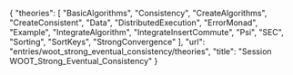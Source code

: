 {
    "theories": [
        "BasicAlgorithms",
        "Consistency",
        "CreateAlgorithms",
        "CreateConsistent",
        "Data",
        "DistributedExecution",
        "ErrorMonad",
        "Example",
        "IntegrateAlgorithm",
        "IntegrateInsertCommute",
        "Psi",
        "SEC",
        "Sorting",
        "SortKeys",
        "StrongConvergence"
    ],
    "url": "entries/woot_strong_eventual_consistency/theories",
    "title": "Session WOOT_Strong_Eventual_Consistency"
}